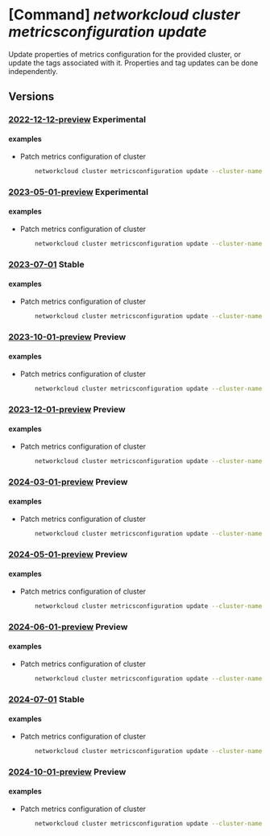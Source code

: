 # [Command] _networkcloud cluster metricsconfiguration update_

Update properties of metrics configuration for the provided cluster, or update the tags associated with it. Properties and tag updates can be done independently.

## Versions

### [2022-12-12-preview](/Resources/mgmt-plane/L3N1YnNjcmlwdGlvbnMve30vcmVzb3VyY2Vncm91cHMve30vcHJvdmlkZXJzL21pY3Jvc29mdC5uZXR3b3JrY2xvdWQvY2x1c3RlcnMve30vbWV0cmljc2NvbmZpZ3VyYXRpb25zL3t9/2022-12-12-preview.xml) **Experimental**

<!-- mgmt-plane /subscriptions/{}/resourcegroups/{}/providers/microsoft.networkcloud/clusters/{}/metricsconfigurations/{} 2022-12-12-preview -->

#### examples

- Patch metrics configuration of cluster
    ```bash
        networkcloud cluster metricsconfiguration update --cluster-name "clusterName" --collection-interval 15 --enabled-metrics "metric1" "metric2" --tags key1="myvalue1" key2="myvalue2" --resource-group "resourceGroupName"
    ```

### [2023-05-01-preview](/Resources/mgmt-plane/L3N1YnNjcmlwdGlvbnMve30vcmVzb3VyY2Vncm91cHMve30vcHJvdmlkZXJzL21pY3Jvc29mdC5uZXR3b3JrY2xvdWQvY2x1c3RlcnMve30vbWV0cmljc2NvbmZpZ3VyYXRpb25zL3t9/2023-05-01-preview.xml) **Experimental**

<!-- mgmt-plane /subscriptions/{}/resourcegroups/{}/providers/microsoft.networkcloud/clusters/{}/metricsconfigurations/{} 2023-05-01-preview -->

#### examples

- Patch metrics configuration of cluster
    ```bash
        networkcloud cluster metricsconfiguration update --cluster-name "clusterName" --collection-interval 15 --enabled-metrics "metric1" "metric2" --tags key1="myvalue1" key2="myvalue2" --resource-group "resourceGroupName"
    ```

### [2023-07-01](/Resources/mgmt-plane/L3N1YnNjcmlwdGlvbnMve30vcmVzb3VyY2Vncm91cHMve30vcHJvdmlkZXJzL21pY3Jvc29mdC5uZXR3b3JrY2xvdWQvY2x1c3RlcnMve30vbWV0cmljc2NvbmZpZ3VyYXRpb25zL3t9/2023-07-01.xml) **Stable**

<!-- mgmt-plane /subscriptions/{}/resourcegroups/{}/providers/microsoft.networkcloud/clusters/{}/metricsconfigurations/{} 2023-07-01 -->

#### examples

- Patch metrics configuration of cluster
    ```bash
        networkcloud cluster metricsconfiguration update --cluster-name "clusterName" --collection-interval 15 --enabled-metrics "metric1" "metric2" --tags key1="myvalue1" key2="myvalue2" --resource-group "resourceGroupName"
    ```

### [2023-10-01-preview](/Resources/mgmt-plane/L3N1YnNjcmlwdGlvbnMve30vcmVzb3VyY2Vncm91cHMve30vcHJvdmlkZXJzL21pY3Jvc29mdC5uZXR3b3JrY2xvdWQvY2x1c3RlcnMve30vbWV0cmljc2NvbmZpZ3VyYXRpb25zL3t9/2023-10-01-preview.xml) **Preview**

<!-- mgmt-plane /subscriptions/{}/resourcegroups/{}/providers/microsoft.networkcloud/clusters/{}/metricsconfigurations/{} 2023-10-01-preview -->

#### examples

- Patch metrics configuration of cluster
    ```bash
        networkcloud cluster metricsconfiguration update --cluster-name "clusterName" --collection-interval 15 --enabled-metrics "metric1" "metric2" --tags key1="myvalue1" key2="myvalue2" --resource-group "resourceGroupName"
    ```

### [2023-12-01-preview](/Resources/mgmt-plane/L3N1YnNjcmlwdGlvbnMve30vcmVzb3VyY2Vncm91cHMve30vcHJvdmlkZXJzL21pY3Jvc29mdC5uZXR3b3JrY2xvdWQvY2x1c3RlcnMve30vbWV0cmljc2NvbmZpZ3VyYXRpb25zL3t9/2023-12-01-preview.xml) **Preview**

<!-- mgmt-plane /subscriptions/{}/resourcegroups/{}/providers/microsoft.networkcloud/clusters/{}/metricsconfigurations/{} 2023-12-01-preview -->

#### examples

- Patch metrics configuration of cluster
    ```bash
        networkcloud cluster metricsconfiguration update --cluster-name "clusterName" --collection-interval 15 --enabled-metrics "metric1" "metric2" --tags key1="myvalue1" key2="myvalue2" --resource-group "resourceGroupName"
    ```

### [2024-03-01-preview](/Resources/mgmt-plane/L3N1YnNjcmlwdGlvbnMve30vcmVzb3VyY2Vncm91cHMve30vcHJvdmlkZXJzL21pY3Jvc29mdC5uZXR3b3JrY2xvdWQvY2x1c3RlcnMve30vbWV0cmljc2NvbmZpZ3VyYXRpb25zL3t9/2024-03-01-preview.xml) **Preview**

<!-- mgmt-plane /subscriptions/{}/resourcegroups/{}/providers/microsoft.networkcloud/clusters/{}/metricsconfigurations/{} 2024-03-01-preview -->

#### examples

- Patch metrics configuration of cluster
    ```bash
        networkcloud cluster metricsconfiguration update --cluster-name "clusterName" --collection-interval 15 --enabled-metrics "metric1" "metric2" --tags key1="myvalue1" key2="myvalue2" --resource-group "resourceGroupName"
    ```

### [2024-05-01-preview](/Resources/mgmt-plane/L3N1YnNjcmlwdGlvbnMve30vcmVzb3VyY2Vncm91cHMve30vcHJvdmlkZXJzL21pY3Jvc29mdC5uZXR3b3JrY2xvdWQvY2x1c3RlcnMve30vbWV0cmljc2NvbmZpZ3VyYXRpb25zL3t9/2024-05-01-preview.xml) **Preview**

<!-- mgmt-plane /subscriptions/{}/resourcegroups/{}/providers/microsoft.networkcloud/clusters/{}/metricsconfigurations/{} 2024-05-01-preview -->

#### examples

- Patch metrics configuration of cluster
    ```bash
        networkcloud cluster metricsconfiguration update --cluster-name "clusterName" --collection-interval 15 --enabled-metrics "metric1" "metric2" --tags key1="myvalue1" key2="myvalue2" --resource-group "resourceGroupName"
    ```

### [2024-06-01-preview](/Resources/mgmt-plane/L3N1YnNjcmlwdGlvbnMve30vcmVzb3VyY2Vncm91cHMve30vcHJvdmlkZXJzL21pY3Jvc29mdC5uZXR3b3JrY2xvdWQvY2x1c3RlcnMve30vbWV0cmljc2NvbmZpZ3VyYXRpb25zL3t9/2024-06-01-preview.xml) **Preview**

<!-- mgmt-plane /subscriptions/{}/resourcegroups/{}/providers/microsoft.networkcloud/clusters/{}/metricsconfigurations/{} 2024-06-01-preview -->

#### examples

- Patch metrics configuration of cluster
    ```bash
        networkcloud cluster metricsconfiguration update --cluster-name "clusterName" --collection-interval 15 --enabled-metrics "metric1" "metric2" --tags key1="myvalue1" key2="myvalue2" --resource-group "resourceGroupName"
    ```

### [2024-07-01](/Resources/mgmt-plane/L3N1YnNjcmlwdGlvbnMve30vcmVzb3VyY2Vncm91cHMve30vcHJvdmlkZXJzL21pY3Jvc29mdC5uZXR3b3JrY2xvdWQvY2x1c3RlcnMve30vbWV0cmljc2NvbmZpZ3VyYXRpb25zL3t9/2024-07-01.xml) **Stable**

<!-- mgmt-plane /subscriptions/{}/resourcegroups/{}/providers/microsoft.networkcloud/clusters/{}/metricsconfigurations/{} 2024-07-01 -->

#### examples

- Patch metrics configuration of cluster
    ```bash
        networkcloud cluster metricsconfiguration update --cluster-name "clusterName" --collection-interval 15 --enabled-metrics "metric1" "metric2" --tags key1="myvalue1" key2="myvalue2" --resource-group "resourceGroupName"
    ```

### [2024-10-01-preview](/Resources/mgmt-plane/L3N1YnNjcmlwdGlvbnMve30vcmVzb3VyY2Vncm91cHMve30vcHJvdmlkZXJzL21pY3Jvc29mdC5uZXR3b3JrY2xvdWQvY2x1c3RlcnMve30vbWV0cmljc2NvbmZpZ3VyYXRpb25zL3t9/2024-10-01-preview.xml) **Preview**

<!-- mgmt-plane /subscriptions/{}/resourcegroups/{}/providers/microsoft.networkcloud/clusters/{}/metricsconfigurations/{} 2024-10-01-preview -->

#### examples

- Patch metrics configuration of cluster
    ```bash
        networkcloud cluster metricsconfiguration update --cluster-name "clusterName" --collection-interval 15 --enabled-metrics "metric1" "metric2" --tags key1="myvalue1" key2="myvalue2" --resource-group "resourceGroupName"
    ```
